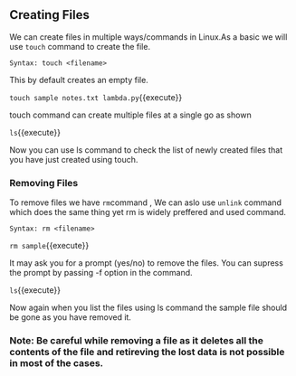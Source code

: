 # #
## Creating Files

We can create files in multiple ways/commands in Linux.As a basic we will use `touch` command to create the file.

`Syntax: touch <filename>` 

This by default creates an empty file.

`touch sample notes.txt lambda.py`{{execute}} 

touch command can create multiple files at a single go as shown

`ls`{{execute}} 

Now you can use ls command to check the list of newly created files that you have just created using touch.

### Removing Files

To remove files we have `rm`command , We can aslo use `unlink` command which does the same thing yet rm is widely preffered and used command.

`Syntax: rm <filename>`

`rm sample`{{execute}} 

It may ask you for a prompt (yes/no) to remove the files. You can supress the prompt by passing -f option in the command.

`ls`{{execute}} 

Now again when you list the files using ls command the sample file should be gone as you have removed it.

### Note: Be careful while removing a file as it deletes all the contents of the file and retireving the lost data is not possible in most of the cases.